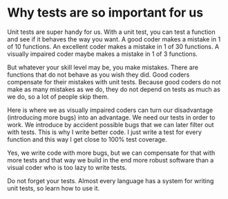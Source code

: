 # Why tests are so important for us

Unit tests are super handy for us.
With a unit test, you can test a function and see if it behaves the way you want.
A good coder makes a mistake in 1 of 10 functions.
An excellent coder makes a mistake in 1 of 30 functions.
A visually impaired coder maybe makes a mistake in 1 of 3 functions.

But whatever your skill level may be, you make mistakes. There are functions that do not behave as you wish they did.
Good coders compensate for their mistakes with unit tests. 
Because good coders do not make as many mistakes as we do, they do not depend on tests as much as we do, so a lot of people skip them.

Here is where we as visually impaired coders can turn our disadvantage (introducing more bugs) into an advantage.
We need our tests in order to work. 
We introduce by accident possible bugs that we can later filter out with tests.
This is why I write better code. I just write a test for every function and this way I get close to 100% test coverage.

Yes, we write code with more bugs, but we can compensate for that with more tests and that way we build in the end more robust software than a visual coder who is too lazy to write tests.

Do not forget your tests. Almost every language has a system for writing unit tests, so learn how to use it.

